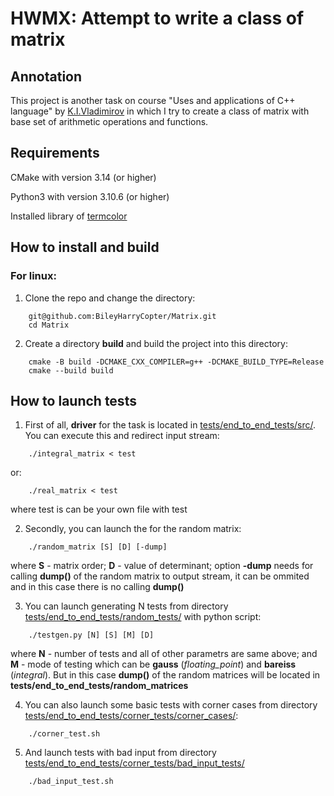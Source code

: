 # HWMX: Attempt to write a class of matrix

## Annotation

This project is another task on course "Uses and applications of C++ language" by [K.I.Vladimirov](https://github.com/tilir) in which I try to create a class of matrix with base set of arithmetic operations and functions.

## Requirements

CMake with version 3.14 (or higher)

Python3 with version 3.10.6 (or higher)

Installed library of [termcolor](https://pypi.org/project/termcolor/)

## How to install and build

### For linux:
1) Clone the repo and change the directory:
```
    git@github.com:BileyHarryCopter/Matrix.git
    cd Matrix
```
2) Create a directory **build** and build the project into this directory:
```
    cmake -B build -DCMAKE_CXX_COMPILER=g++ -DCMAKE_BUILD_TYPE=Release
    cmake --build build
```
## How to launch tests
1) First of all, **driver** for the task is located in [tests/end_to_end_tests/src/](https://github.com/BileyHarryCopter/Matrix/tree/main/tests/end_to_end_tests/src). You can execute this and redirect input stream:
```
    ./integral_matrix < test
```
or:
```
    ./real_matrix < test
```
where test is can be your own file with test

2) Secondly, you can launch the for the random matrix: 
```
    ./random_matrix [S] [D] [-dump]
```
where **S** - matrix order; **D** - value of determinant; option **-dump** needs for calling **dump()** of the random matrix to output stream, it can be ommited and in this case there is no calling **dump()**

3) You can launch generating N tests from directory [tests/end_to_end_tests/random_tests/](https://github.com/BileyHarryCopter/Matrix/tree/main/tests/end_to_end_tests/random_tests) with python script:
```
    ./testgen.py [N] [S] [M] [D]
```
where **N** - number of tests and all of other parametrs are same above; and **M** - mode of testing which can be **gauss** (*floating_point*) and **bareiss** (*integral*). But in this case **dump()** of the random matrices will be located in **tests/end_to_end_tests/random_matrices**

4) You can also launch some basic tests with corner cases from directory [tests/end_to_end_tests/corner_tests/corner_cases/](https://github.com/BileyHarryCopter/Matrix/tree/main/tests/end_to_end_tests/corner_tests/corner_cases):
```
    ./corner_test.sh
```
5) And launch tests with bad input from directory [tests/end_to_end_tests/corner_tests/bad_input_tests/](https://github.com/BileyHarryCopter/Matrix/tree/main/tests/end_to_end_tests/corner_tests/bad_input_tests)
```
    ./bad_input_test.sh
```


